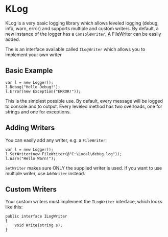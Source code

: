 # KLog

KLog is a very basic logging library which allows leveled logging (debug, info, warn, error) and supports multiple and custom writers.
By default, a new instance of the logger has a ``ConsoleWriter``. A FileWriter can be easily added.

The is an interface available called `ILogWriter` which allows you to implement your own writer

## Basic Example

    var l = new Logger();
    l.Debug("Hello Debug!");
    l.Error(new Exception("ERROR!"));

This is the simplest possible use. By default, every message will be logged to console and to output. Every leveled method has two overloads,
one for strings and one for exceptions.

## Adding Writers

You can easily add any writer, e.g. a `FileWriter`:

    var l = new Logger();
    l.SetWriter(new FileWriter(@"C:\Local\debug.log"));
    l.Warn("Hello Warn!");

`SetWriter` makes sure ONLY the supplied writer is used. If you want to use multiple writer, use `AddWriter` instead.

## Custom Writers

Your custom writers must implement the `ILogWriter` interface, which looks like this:

    public interface ILogWriter
    {
        void Write(string s);
    }


